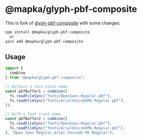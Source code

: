 # @mapka/glyph-pbf-composite

This is fork of [glyph-pbf-composite](https://github.com/mapbox/glyph-pbf-composite) with some changes.

```sh
npm install @mapka/glyph-pbf-composite
  or
yarn add @mapka/glyph-pbf-composite
```

## Usage

```js
import { 
  combine
} from "@mapka/glyph-pbf-composite";

// Without a font stack name
const pbfBuffer1 = combine([
  fs.readFileSync("fonts/OpenSans-Regular.pbf"),
  fs.readFileSync("fonts/ArialUnicodeMS-Regular.pbf"),
]);

// With a font stack name
const pbfBuffer2 = combine([
  fs.readFileSync("fonts/OpenSans-Regular.pbf"),
  fs.readFileSync("fonts/ArialUnicodeMS-Regular.pbf"),
], "Open Sans Regular,Arial Unicode MS Regular");

```
